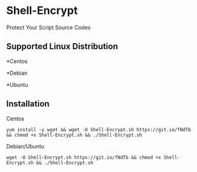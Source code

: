 # Shell-Encrypt
Protect Your Script Source Codes

## Supported Linux Distribution
*Centos

*Debian

*Ubuntu

## Installation

Centos

```yum install -y wget && wget -O Shell-Encrypt.sh https://git.io/fNdTb && chmod +x Shell-Encrypt.sh && ./Shell-Encrypt.sh```

Debian/Ubuntu

```wget -O Shell-Encrypt.sh https://git.io/fNdTb && chmod +x Shell-Encrypt.sh && ./Shell-Encrypt.sh```
